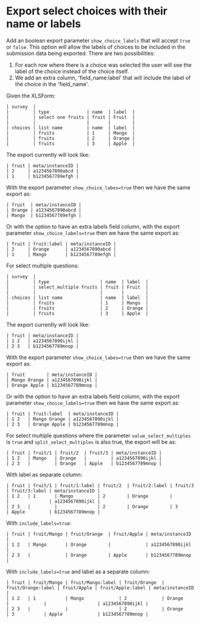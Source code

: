 # Export select choices with their name or labels

Add an boolean export parameter `show_choice_labels` that will accept `true` or `false`. This option will allow the labels of choices to be included in the submission data being exported. There are two possibilities:

1. For each row where there is a choice was selected the user will see the label of the choice instead of the choice itself.
2. We add an extra column, 'field_name:label' that will include the label of  the choice in the 'field_name'.

Given the XLSForm:

    | survey  |
    |         | type              | name  | label  |
    |         | select one fruits | fruit | Fruit  |
    |         |                   |       |        |
    | choices | list name         | name  | label  |
    |         | fruits            | 1     | Mango  |
    |         | fruits            | 2     | Orange |
    |         | fruits            | 3     | Apple  |

The export currently will look like:

    | fruit | meta/instanceID |
    | 2     | a1234567890abcd |
    | 1     | b1234567789efgh |

With the export parameter `show_choice_labes=true` then we have the same export as:

    | fruit  | meta/instanceID |
    | Orange | a1234567890abcd |
    | Mango  | b1234567789efgh |

Or with the option to have an extra labels field column, with the export parameter `show_choice_labels=true` then we have the same export as:

    | fruit | fruit:label | meta/instanceID |
    | 2     | Orange      | a1234567890abcd |
    | 1     | Mango       | b1234567789efgh |


For select multiple questions:

    | survey  |
    |         | type                   | name  | label  |
    |         | select_multiple fruits | fruit | Fruit  |
    |         |                        |       |        |
    | choices | list name              | name  | label  |
    |         | fruits                 | 1     | Mango  |
    |         | fruits                 | 2     | Orange |
    |         | fruits                 | 3     | Apple  |

The export currently will look like:

    | fruit | meta/instanceID |
    | 1 2   | a1234567890ijkl |
    | 2 3   | b1234567789mnop |

With the export parameter `show_choice_labes=true` then we have the same export as:

    | fruit        | meta/instanceID |
    | Mango Orange | a1234567890ijkl |
    | Orange Apple | b1234567789mnop |

Or with the option to have an extra labels field column, with the export parameter `show_choice_labels=true` then we have the same export as:

    | fruit | fruit:label  | meta/instanceID |
    | 1 2   | Mango Orange | a1234567890ijkl |
    | 2 3   | Orange Apple | b1234567789mnop |

For select multiple questions where the parameter `value_select_multiples` is `true` and `split_select_multiples` is also true, the export will be as:

    | fruit | fruit/1 | fruit/2  | fruit/3 | meta/instanceID |
    | 1 2   | Mango   | Orange   |         | a1234567890ijkl |
    | 2 3   |         | Orange   | Apple   | b1234567789mnop |

With label as separate column:

    | fruit | fruit/1 | fruit/1:label | fruit/2  | fruit/2:label | fruit/3 | fruit/3:label | meta/instanceID |
    | 1 2   | 1       | Mango         | 2        | Orange        |         |               | a1234567890ijkl |
    | 2 3   |         |               | 2        | Orange        | 3       | Apple         | b1234567789mnop |

With `include_labels=true`:

    | fruit | fruit/Mango | fruit/Orange  | fruit/Apple | meta/instanceID |
    | 1 2   | Mango       | Orange        |             | a1234567890ijkl |
    | 2 3   |             | Orange        | Apple       | b1234567789mnop |

With `include_labels=true` and label as a separate column:

    | fruit | fruit/Mango | fruit/Mango:label | fruit/Orange  | fruit/Orange:label | fruit/Apple | fruit/Apple:label | meta/instanceID |
    | 1 2   | 1           | Mango             | 2             | Orange             |             |                   | a1234567890ijkl |
    | 2 3   |             |                   | 2             | Orange             | 3           | Apple             | b1234567789mnop |
